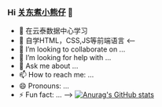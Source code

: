 ### Hi [关东煮小熊仔](https://www.xiaoxiongzai.fun) 👋


- 🔭 在云泰数据中心学习</br>
- 🌱 自学HTML，CSS,JS等前端语言
 <--
- 👯 I’m looking to collaborate on ...
- 🤔 I’m looking for help with ...
- 💬 Ask me about ...
- 📫 How to reach me: ...
- 😄 Pronouns: ...
- ⚡ Fun fact: ...
-->
[![Anurag's GitHub stats](https://github-readme-stats.vercel.app/api?username=Axiano)](https://github.com/anuraghazra/github-readme-stats)


